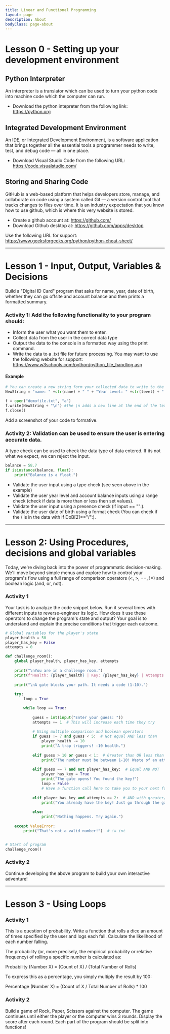 ```yaml
---
title: Linear and Functional Programming
layout: page
description: About
bodyClass: page-about
---
```


# Lesson 0 - Setting up your development environment

## Python Interpreter
An interpreter is a translator which can be used to turn your python code into machine code which the computer can run.

- Download the python intepreter from the following link: https://python.org

## Integrated Development Environment
An IDE, or Integrated Development Environment, is a software application that brings together all the essential tools a programmer needs to write, test, and debug code — all in one place.

- Download Visual Studio Code from the following URL: https://code.visualstudio.com/

## Storing and Sharing Code
GitHub is a web-based platform that helps developers store, manage, and collaborate on code using a system called Git — a version control tool that tracks changes to files over time. It is an industry expectation that you know how to use github, which is where this very website is stored.

- Create a github account at: https://github.com/
- Download Github desktop at: https://github.com/apps/desktop


Use the following URL for support: https://www.geeksforgeeks.org/python/python-cheat-sheet/

<hr>

# Lesson 1 - Input, Output, Variables & Decisions

Build a "Digital ID Card" program that asks for name, year, date of birth, whether they can go offsite and account balance and then prints a formatted summary.

### Activity 1: Add the following functionality to your program should:
- Inform the user what you want them to enter.
- Collect data from the user in the correct data type
- Output the data to the console in a formatted way using the print command.
- Write the data to a .txt file for future processing. You may want to use the following website for support: <a href="https://www.w3schools.com/python/python_file_handling.asp">https://www.w3schools.com/python/python_file_handling.asp</a>

#### Example
```python
# You can create a new string form your collected data to write to the text file. You just need to ensure all data are strings.
NewString = "name: " +str(name) + " " + "Year Level: " +str(level) + " " + "Allowed offsite: " +str(offsite) + " " + "Account balance: " +str(balance) 

f = open("demofile.txt", "a")
f.write(NewString + "\n") #the \n adds a new line at the end of the text file so the next write will be one line down.
f.close()
```

Add a screenshot of your code to formative.

### Activity 2: Validation can be used to ensure the user is entering accurate data.

A type check can be used to check the data type of data entered. If its not what we expect, we can reject the input.

```python
balance = 58.7
if isinstance(balance, float):
    print("Balance is a float.")
```


- Validate the user input using a type check (see seen above in the example)
- Validate the user year level and account balance inputs using a range check (check if data is more than or less then set values).
- Validate the user input using a presence check (if input == "":).
- Validate the user date of birth using a format check (You can check if the / is in the data with if DoB[2]=="/":). 

<hr>

# Lesson 2: Using Procedures, decisions and global variables

Today, we're diving back into the power of programmatic decision-making. We'll move beyond simple menus and explore how to control your program's flow using a full range of comparison operators (<, >, ==, !=) and boolean logic (and, or, not).

### Activity 1
Your task is to analyze the code snippet below. Run it several times with different inputs to reverse-engineer its logic. How does it use these operators to change the program's state and output? Your goal is to understand and explain the precise conditions that trigger each outcome.

```python
# Global variables for the player's state
player_health = 50
player_has_key = False
attempts = 0

def challenge_room():
    global player_health, player_has_key, attempts
    
    print("\nYou are in a challenge room.")
    print(f"Health: {player_health} | Key: {player_has_key} | Attempts: {attempts}")
    
    print("\nA gate blocks your path. It needs a code (1-10).")
    
    try:
        loop = True

        while loop == True:
    
            guess = int(input("Enter your guess: "))
            attempts += 1  # This will increase each time they try
            
            # Using multiple comparison and boolean operators
            if guess != 7 and guess < 5:  # Not equal AND less than
                player_health -= 10
                print("A trap triggers! -10 health.")
                
            elif guess > 10 or guess < 1:  # Greater than OR less than
                print("The number must be between 1-10! Waste of an attempt.")
                
            elif guess == 7 and not player_has_key:  # Equal AND NOT
                player_has_key = True
                print("The gate opens! You found the key!")
                loop = False
                # Have a function call here to take you to your next function
                
            elif player_has_key and attempts >= 2:  # AND with greater/equal
                print("You already have the key! Just go through the gate.")
                
            else:
                print("Nothing happens. Try again.")
            
    except ValueError:
        print("That's not a valid number!")  # != int


# Start of program
challenge_room()

```

### Activity 2

Continue developing the above program to build your own interactive adventure!

<hr>


# Lesson 3 - Using Loops


### Activity 1
 This is a question of probability. Write a function that rolls a dice an amount of times specified by the user and logs each fall. Calculate the likelihood of each number falling. 

The probability (or, more precisely, the empirical probability or relative frequency) of rolling a specific number is calculated as:

Probability (Number X) = (Count of X) / (Total Number of Rolls)

To express this as a percentage, you simply multiply the result by 100:

Percentage (Number X) = (Count of X / Total Number of Rolls) * 100

### Activity 2

Build a game of Rock, Paper, Scissors against the computer. The game continues until either the player or the computer wins 3 rounds. Display the score after each round. Each part of the program should be split into functions!
